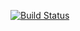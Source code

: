 [![Build
Status](https://travis-ci.org/stevenpollack/conda-r.svg?branch=master)](https://travis-ci.org/stevenpollack/conda-r)
